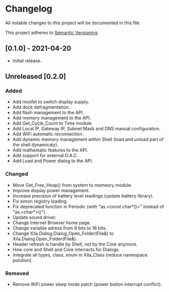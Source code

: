 # Changelog

All notable changes to this project will be documented in this file.

This project adheres to [Semantic Versioning](https://semver.org/spec/v2.0.0.html).

## [0.1.0] - 2021-04-20

- Initial release.

## Unreleased [0.2.0]

### Added

- Add mosfet to switch display supply.
- Add dock defragmentation.
- Add flash management to the API.
- Add memory management to the API.
- Add Get_Cycle_Count to Time module.
- Add Local IP, Gateway IP, Subnet Mask and DNS manual configuration.
- Add WiFi automatic reconnection.
- Add dynamic memory management within Shell (load and unload part of the shell dynamicaly).
- Add mathematic features to the API.
- Add support for external D.A.C.
- Add Load and Power dialog to the API.

### Changed

- Move Get_Free_Heap() from system to memeory module.
- Improve display power management.
- Increase precision of battery level readings (update battery library).
- Fix simon registry loading.
- Fix deprecated function in Periodic (with "as.<const char*()>" instead of "as.<char*>()").
- Update sound driver.
- Change Internet Browser home page.
- Change variable adress from 8 bits to 16 bits.
- Change Xila.Dialog.Dialog_Open_Folder(File&) to Xila.Dialog.Open_Folder(File&).
- Header refresh is handle by Shell, not by the Core anymore.
- How core and Shell and Core interracts for Dialogs.
- Integrate all types, class, enum in Xila_Class (reduce namespace polution).

### Removed

- Remove WiFi power sleep mode patch (power button interrupt conflict).



